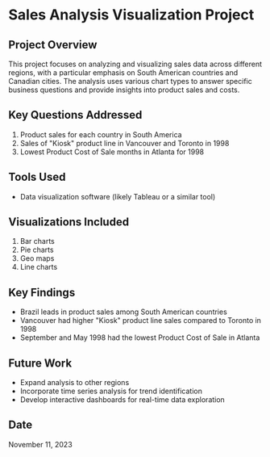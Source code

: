 # Sales Analysis Visualization Project

## Project Overview

This project focuses on analyzing and visualizing sales data across different regions, with a particular emphasis on South American countries and Canadian cities. The analysis uses various chart types to answer specific business questions and provide insights into product sales and costs.

## Key Questions Addressed

1. Product sales for each country in South America
2. Sales of "Kiosk" product line in Vancouver and Toronto in 1998
3. Lowest Product Cost of Sale months in Atlanta for 1998

## Tools Used

- Data visualization software (likely Tableau or a similar tool)

## Visualizations Included

1. Bar charts
2. Pie charts
3. Geo maps
4. Line charts

## Key Findings

- Brazil leads in product sales among South American countries
- Vancouver had higher "Kiosk" product line sales compared to Toronto in 1998
- September and May 1998 had the lowest Product Cost of Sale in Atlanta


## Future Work

- Expand analysis to other regions
- Incorporate time series analysis for trend identification
- Develop interactive dashboards for real-time data exploration


## Date

November 11, 2023
